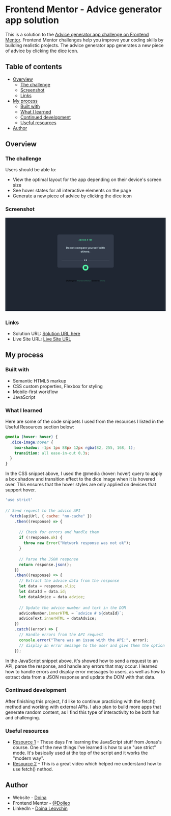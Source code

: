 # Frontend Mentor - Advice generator app solution

This is a solution to the [Advice generator app challenge on Frontend Mentor](https://www.frontendmentor.io/challenges/advice-generator-app-QdUG-13db). Frontend Mentor challenges help you improve your coding skills by building realistic projects.
The advice generator app generates a new piece of advice by clicking the dice icon.

## Table of contents

- [Overview](#overview)
  - [The challenge](#the-challenge)
  - [Screenshot](#screenshot)
  - [Links](#links)
- [My process](#my-process)
  - [Built with](#built-with)
  - [What I learned](#what-i-learned)
  - [Continued development](#continued-development)
  - [Useful resources](#useful-resources)
- [Author](#author)

## Overview

### The challenge

Users should be able to:

- View the optimal layout for the app depending on their device's screen size
- See hover states for all interactive elements on the page
- Generate a new piece of advice by clicking the dice icon

### Screenshot

![](./images/app-screenshot.png)

### Links

- Solution URL: [Solution URL here](https://www.frontendmentor.io/solutions/advice-generator-app-PwuHpA1QoP)
- Live Site URL: [Live Site URL](https://doileo.github.io/advice-generator-app/)

## My process

### Built with

- Semantic HTML5 markup
- CSS custom properties, Flexbox for styling
- Mobile-first workflow
- JavaScript

### What I learned

Here are some of the code snippets I used from the resources I listed in the Useful Resources section below:

```css
@media (hover: hover) {
  .dice-image:hover {
    box-shadow: -1px 1px 88px 12px rgba(82, 255, 168, 1);
    transition: all ease-in-out 0.3s;
  }
}
```
In the CSS snippet above, I used the @media (hover: hover) query to apply a box shadow and transition effect to the dice image when it is hovered over. This ensures that the hover styles are only applied on devices that support hover.

```js
'use strict'

// Send request to the advice API
  fetch(apiUrl, { cache: "no-cache" })
    .then((response) => {

      // Check for errors and handle them
      if (!response.ok) {
        throw new Error("Network response was not ok");
      }

      // Parse the JSON response
      return response.json();
    })
    .then((response) => {
      // Extract the advice data from the response
      let data = response.slip;
      let dataId = data.id;
      let dataAdvice = data.advice;

      // Update the advice number and text in the DOM
      adviceNumber.innerHTML = `advice # ${dataId}`;
      adviceText.innerHTML = dataAdvice;
    })
    .catch((error) => {
      // Handle errors from the API request
      console.error("There was an issue with the API:", error);
      // display an error message to the user and give them the option to try again
    });
```
In the JavaScript snippet above, it's showed how to send a request to an API, parse the response, and handle any errors that may occur. I learned how to handle errors and display error messages to users, as well as how to extract data from a JSON response and update the DOM with that data.


### Continued development

After finishing this project, I'd like to continue practicing with the fetch() method and working with external APIs. I also plan to build more apps that generate random content, as I find this type of interactivity to be both fun and challenging.

### Useful resources

- [Resource 1](https://www.udemy.com/course/the-complete-javascript-course/) - These days I'm learning the JavaScript stuff from Jonas's course. One of the new things I've learned is how to use "use strict" mode. It's basically used at the top of the script and it works the "modern way".
- [Resource 2](https://www.youtube.com/watch?v=2AfzKmgqWUE) - This is a great video which helped me understand how to use fetch() nethod.


## Author

- Website - [Doina](https://doileo.github.io/portfolio/)
- Frontend Mentor - [@Doileo](https://www.frontendmentor.io/profile/Doileo)
- LinkedIn - [Doina Leovchin](https://www.linkedin.com/in/doinaleovchindeveloper/)

